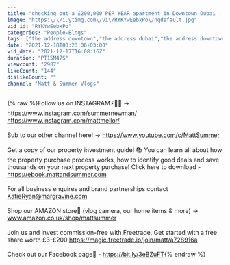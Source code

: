 ```yaml
---
title: "checking out a £200,000 PER YEAR apartment in Downtown Dubai | vlog"
image: "https:\/\/i.ytimg.com\/vi\/RYKYwEebxPo\/hqdefault.jpg"
vid_id: "RYKYwEebxPo"
categories: "People-Blogs"
tags: ["the address downtown","the address dubai","the address downtown dubai"]
date: "2021-12-18T00:23:06+03:00"
vid_date: "2021-12-17T16:08:16Z"
duration: "PT15M47S"
viewcount: "2987"
likeCount: "144"
dislikeCount: ""
channel: "Matt & Summer Vlogs"
---
```

{% raw %}Follow us on INSTAGRAM⚡🤘🏼 → <a rel="nofollow" target="blank" href="https://www.instagram.com/summernewman/">https://www.instagram.com/summernewman/</a><br /><a rel="nofollow" target="blank" href="https://www.instagram.com/mattmellor/">https://www.instagram.com/mattmellor/</a><br /><br />Sub to our other channel here! → <a rel="nofollow" target="blank" href="https://www.youtube.com/c/MattSummer">https://www.youtube.com/c/MattSummer</a><br /><br />Get a copy of our property investment guide! 📚 You can learn all about how the property purchase process works, how to identify good deals and save thousands on your next property purchase! Click here to download - <a rel="nofollow" target="blank" href="https://ebook.mattandsummer.com">https://ebook.mattandsummer.com</a><br /><br />For all business enquires and brand partnerships contact KatieRyan@margravine.com<br /><br />Shop our AMAZON store📸 (vlog camera, our home items &amp; more) → www.amazon.co.uk/shop/mattsummer<br /><br />Join us and invest commission-free with Freetrade. Get started with a free share worth £3-£200.<a rel="nofollow" target="blank" href="https://magic.freetrade.io/join/matt/a728916a">https://magic.freetrade.io/join/matt/a728916a</a><br /><br />Check out our Facebook page🤩 - <a rel="nofollow" target="blank" href="https://bit.ly/3eBZuFT">https://bit.ly/3eBZuFT</a>{% endraw %}
